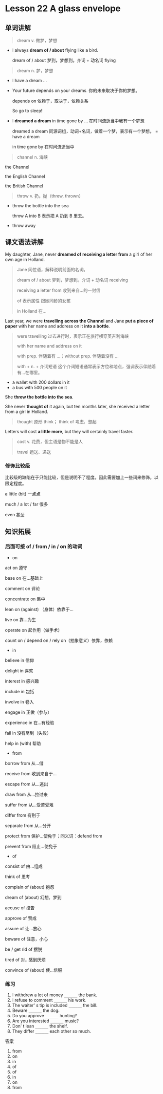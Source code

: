 # Lesson 22 A glass envelope

## 单词讲解

> dream v. 做梦，梦想

- I always **dream of / about** flying like a bird.

  dream of / about 梦到，梦想到。介词 + 动名词 flying



> dream n. 梦，梦想

- I have a dream ... 

- Your future depends on your dreams. 你的未来取决于你的梦想。

  depends on 依赖于，取决于，依赖关系

  So go to sleep!

- I **dreamed a dream** in time gone by ...  在时间流逝当中我有一个梦想

  dreamed a dream 同源词组，动词+名词，做着一个梦，表示有一个梦想， = have a dream

  in time gone by 在时间流逝当中



> channel n. 海峡

the Channel

the English Channel

the British Channel



> throw v. 扔，抛（threw, thrown）

- throw the bottle into the sea

  throw A into B 表示把 A 扔到 B 里去。

- throw away







## 课文语法讲解

My daughter, Jane, never **dreamed of receiving a letter from** a girl of her own age in Holland.

> Jane 同位语，解释说明前面的名词。
>
> dream of / about 梦到，梦想到。介词 + 动名词 receiving
>
> receiving a letter from  收到来自...的一封信
>
> of 表示属性 跟她同龄的女孩
>
> in Holland 在...



Last year, we were **travelling across the Channel** and Jane **put a piece of paper** with her name and address on it **into a bottle**.

> were travelling 过去进行时，表示正在旅行横穿英吉利海峡
>
> with her name and address on it
>
> with prep. 伴随着有 ...；without prep. 伴随着没有 ...
>
> with + n. + 介词短语 这个介词短语通常表示方位和地点，强调表示伴随着有...在哪里。

- a wallet with 200 dollars in it
- a bus with 500 people on it



She **threw the bottle into the sea**.



She never **thought of** it again, but ten months later, she received a letter from a girl in Holland.

>thought 原形 think； think of 考虑，想起



Letters will cost **a little more**, but they will certainly travel faster.

> cost v. 花费，但主语是物不能是人
>
> travel 运送、递送





### 修饰比较级

比较级的缺陷在于只能比较，但是说明不了程度。因此需要加上一些词来修饰，以限定程度。

a little (bit) 一点点

much / a lot / far 很多

even 甚至





## 知识拓展

### 后面可接 of / from / in / on 的动词

- on

act on 遵守

base on 在...基础上

comment on 评论

concentrate on 集中

lean on (against) （身体）依靠于...

live on 靠...为生

operate on 起作用（做手术）

count on / depend on /  rely on（抽象意义）依靠，依赖

- in

believe in 信仰

delight in 喜欢

interest in 感兴趣

include in 包括

involve in 卷入

engage in 正做（参与）

experience in 在...有经验

fail in 没有尽到（失败）

help in (with) 帮助

- from

borrow from 从...借

receive from 收到来自于...

escape from 从...逃出

draw from 从...拉过来

suffer from 从...受苦受难

differ from 有别于

separate from 从...分开

protect from 保护...使免于；同义词：defend from 

prevent from 阻止...使免于

- of

consist of 由...组成

think of 思考

complain of (about) 抱怨

dream of (about) 幻想，梦到

accuse of 控告

approve of 赞成

assure of 让...放心

beware of 注意，小心

be / get rid of 摆脱

tired of 对...感到厌烦

convince of (about) 使...信服



### 练习

1. I withdrew a lot of money `______` the bank.
2. I refuse to comment  `______`  his work.
3. The waiter' s tip is included  `______` the bill.
4. Beware  `______`  the dog.
5. Do you approve  `______`  hunting?
6. Are you interested  `______`  music?
7. Don' t lean  `______`  the shelf.
8. They differ  `______`  each other so much.



答案

1. from
2. on
3. in
4. of
5. of
6. in
7. on
8. from





